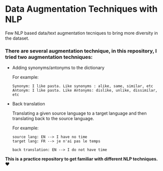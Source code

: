 # Data Augmentation Techniques with NLP

Few NLP based data/text augmentation tecniques to bring more diversity in the dataset.

### There are several augmentation technique, in this repository, I tried two augmentation techniques:

- Adding synonyms/antonyms to the dictionary

  For example:   
  ```
  Synonym: I like pasta. Like synonyms : alike, same, similar, etc
  Antonym: I like pasta. Like Antonyms: dislike, unlike, dissimilar, etc
  ```
- Back translation
 
   Translating a given source language to a target language and then translating back to the source language.

   For example:
   ```
   source lang: EN --> I have no time
   target lang: FR --> je n'ai pas le temps       

   back translation: EN --> I do not have time               
  ```
 
 **This is a practice repository to get familiar with different NLP techniques. ❤️**

